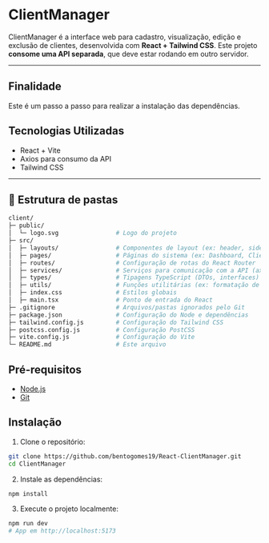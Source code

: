 # ClientManager

ClientManager é a interface web para cadastro, visualização, edição e exclusão de clientes, desenvolvida com **React + Tailwind CSS**. Este projeto **consome uma API separada**, que deve estar rodando em outro servidor.

---

## Finalidade

Este é um passo a passo para realizar a instalação das dependências.

## Tecnologias Utilizadas

- React + Vite
- Axios para consumo da API
- Tailwind CSS

---

## 📂 Estrutura de pastas

```bash
client/
├─ public/
│  └─ logo.svg                # Logo do projeto
├─ src/
│  ├─ layouts/                # Componentes de layout (ex: header, sidebar)
│  ├─ pages/                  # Páginas do sistema (ex: Dashboard, Clientes)
│  ├─ routes/                 # Configuração de rotas do React Router
│  ├─ services/               # Serviços para comunicação com a API (axios, fetch)
│  ├─ types/                  # Tipagens TypeScript (DTOs, interfaces)
│  ├─ utils/                  # Funções utilitárias (ex: formatação de CPF)
│  ├─ index.css               # Estilos globais
│  ├─ main.tsx                # Ponto de entrada do React
├─ .gitignore                 # Arquivos/pastas ignorados pelo Git
├─ package.json               # Configuração do Node e dependências
├─ tailwind.config.js         # Configuração do Tailwind CSS
├─ postcss.config.js          # Configuração PostCSS
├─ vite.config.js             # Configuração do Vite
└─ README.md                  # Este arquivo
```

## Pré-requisitos

- [Node.js](https://nodejs.org/dist/v22.19.0/node-v22.19.0-x64.msi)
- [Git](https://git-scm.com/downloads/win)

## Instalação

1. Clone o repositório:

```bash
git clone https://github.com/bentogomes19/React-ClientManager.git
cd ClientManager
```

2. Instale as dependências:

```bash
npm install
```

3. Execute o projeto localmente:

```bash
npm run dev
# App em http://localhost:5173
```
